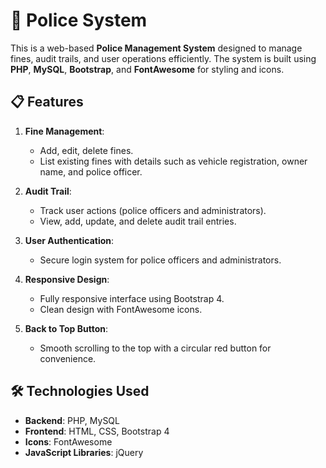 # 🚓 Police System

This is a web-based **Police Management System** designed to manage fines, audit trails, and user operations efficiently. The system is built using **PHP**, **MySQL**, **Bootstrap**, and **FontAwesome** for styling and icons.

## 📋 Features

1. **Fine Management**:
   - Add, edit, delete fines.
   - List existing fines with details such as vehicle registration, owner name, and police officer.

2. **Audit Trail**:
   - Track user actions (police officers and administrators).
   - View, add, update, and delete audit trail entries.

3. **User Authentication**:
   - Secure login system for police officers and administrators.

4. **Responsive Design**:
   - Fully responsive interface using Bootstrap 4.
   - Clean design with FontAwesome icons.

5. **Back to Top Button**:
   - Smooth scrolling to the top with a circular red button for convenience.

## 🛠️ Technologies Used

- **Backend**: PHP, MySQL
- **Frontend**: HTML, CSS, Bootstrap 4
- **Icons**: FontAwesome
- **JavaScript Libraries**: jQuery
